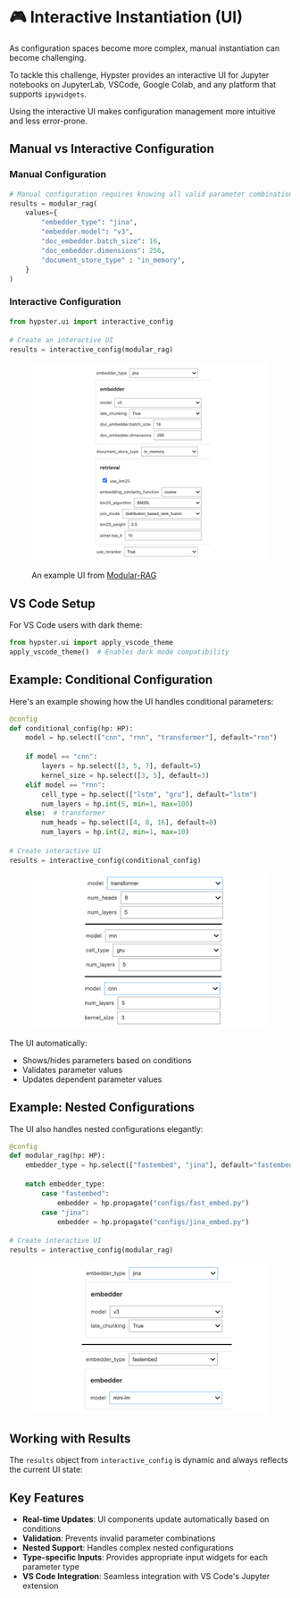 # 🎮 Interactive Instantiation (UI)

As configuration spaces become more complex, manual instantiation can become challenging.&#x20;

To tackle this challenge, Hypster provides an interactive UI for Jupyter notebooks on JupyterLab, VSCode, Google Colab, and any platform that supports `ipywidgets`.

Using the interactive UI makes configuration management more intuitive and less error-prone.

## Manual vs Interactive Configuration

### Manual Configuration

```python
# Manual configuration requires knowing all valid parameter combinations
results = modular_rag(
    values={
        "embedder_type": "jina",
        "embedder.model": "v3",
        "doc_embedder.batch_size": 16,
        "doc_embedder.dimensions": 256,
        "document_store_type" : "in_memory",
    }
)
```

### Interactive Configuration

```python
from hypster.ui import interactive_config

# Create an interactive UI
results = interactive_config(modular_rag)
```

<figure><img src="../.gitbook/assets/image (2).png" alt=""><figcaption><p>An example UI from <a href="https://github.com/gilad-rubin/modular-rag">Modular-RAG</a></p></figcaption></figure>

## VS Code Setup

For VS Code users with dark theme:

```python
from hypster.ui import apply_vscode_theme
apply_vscode_theme()  # Enables dark mode compatibility
```

## Example: Conditional Configuration

Here's an example showing how the UI handles conditional parameters:

```python
@config
def conditional_config(hp: HP):
    model = hp.select(["cnn", "rnn", "transformer"], default="rnn")

    if model == "cnn":
        layers = hp.select([3, 5, 7], default=5)
        kernel_size = hp.select([3, 5], default=3)
    elif model == "rnn":
        cell_type = hp.select(["lstm", "gru"], default="lstm")
        num_layers = hp.int(5, min=1, max=100)
    else:  # transformer
        num_heads = hp.select([4, 8, 16], default=8)
        num_layers = hp.int(2, min=1, max=10)

# Create interactive UI
results = interactive_config(conditional_config)
```

<figure><img src="../.gitbook/assets/image (5).png" alt=""><figcaption></figcaption></figure>

The UI automatically:

* Shows/hides parameters based on conditions
* Validates parameter values
* Updates dependent parameter values

## Example: Nested Configurations

The UI also handles nested configurations elegantly:

```python
@config
def modular_rag(hp: HP):
    embedder_type = hp.select(["fastembed", "jina"], default="fastembed")

    match embedder_type:
        case "fastembed":
            embedder = hp.propagate("configs/fast_embed.py")
        case "jina":
            embedder = hp.propagate("configs/jina_embed.py")

# Create interactive UI
results = interactive_config(modular_rag)
```

<figure><img src="../.gitbook/assets/image (8).png" alt=""><figcaption></figcaption></figure>

## Working with Results

The `results` object from `interactive_config` is dynamic and always reflects the current UI state:

## Key Features

* **Real-time Updates**: UI components update automatically based on conditions
* **Validation**: Prevents invalid parameter combinations
* **Nested Support**: Handles complex nested configurations
* **Type-specific Inputs**: Provides appropriate input widgets for each parameter type
* **VS Code Integration**: Seamless integration with VS Code's Jupyter extension
